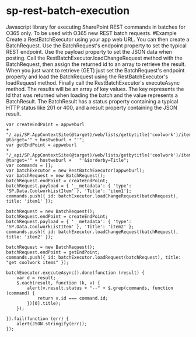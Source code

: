 # sp-rest-batch-execution
Javascript library for executing SharePoint REST commands in batches for O365 only. To be used with O365 new REST batch requests.
#Example
Create a RestBatchExecutor using your app web URL. You can then create a BatchRequest. Use the BatchRequest's endpoint property to set the typical REST endpoint. Use the payload property to set the JSON data when posting. Call the RestBatchExecutor.loadChangeRequest method with the BatchRequest, then assign the returned id to an array to retrieve the result. When you just want to retrieve (GET) just set the BatchRequest's endpoint property and load the BatchRequest using the RestBatchExecutor's loadRequest method. Finally call the RestBatchExecutor's executeAsync method. The results will be an array of key values. The key represents the Id that was returned when loading the batch and the value represents a BatchResult. The BatchResult has a status property containing a typical HTTP status like 201 or 400, and a result property containing the JSON result. 


    var createEndPoint = appweburl
    + "/_api/SP.AppContextSite(@target)/web/lists/getbytitle('coolwork')/items?@target='" + hostweburl + "'";
    var getEndPoint = appweburl
    + "/_api/SP.AppContextSite(@target)/web/lists/getbytitle('coolwork')/items?@target='" + hostweburl +   "'&$orderby=Title";
    var commands = [];
    var batchExecutor = new RestBatchExecutor(appweburl);
    var batchRequest = new BatchRequest();
    batchRequest.endPoint = createEndPoint;
    batchRequest.payload = { '__metadata': { 'type': 'SP.Data.CoolworkListItem' }, 'Title': 'item1'};
    commands.push({ id: batchExecutor.loadChangeRequest(batchRequest), title: 'item1' });

    batchRequest = new BatchRequest();
    batchRequest.endPoint = createEndPoint;
    batchRequest.payload = { '__metadata': { 'type': 'SP.Data.CoolworkListItem' }, 'Title': 'item2' };
    commands.push({ id: batchExecutor.loadChangeRequest(batchRequest), title: 'item2' });

    batchRequest = new BatchRequest();
    batchRequest.endPoint = getEndPoint;
    commands.push({ id: batchExecutor.loadRequest(batchRequest), title: "get coolwork items" });
    
    batchExecutor.executeAsync().done(function (result) {
        var d = result;
        $.each(result, function (k, v) {
            alert(v.result.status + "--" + $.grep(commands, function (command) {
                return v.id === command.id;
            })[0].title);
        });

    }).fail(function (err) {
        alert(JSON.stringify(err));
    });
